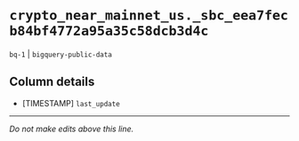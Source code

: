 # `crypto_near_mainnet_us._sbc_eea7fecb84bf4772a95a35c58dcb3d4c`
`bq-1` | `bigquery-public-data`

## Column details
* [TIMESTAMP] `last_update`

-------------------------------------------------------------------------------
*Do not make edits above this line.*
